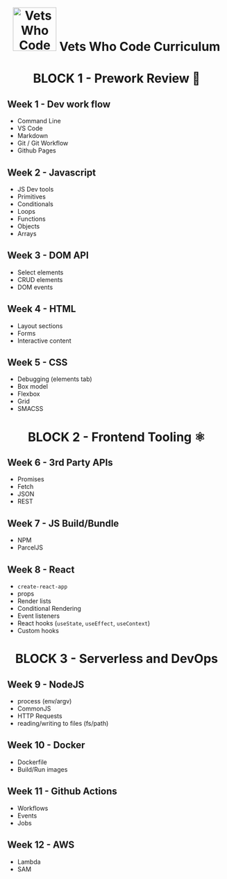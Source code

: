 <h1 align="center"><img src="/images/vwc.gif" alt="Vets Who Code" width="100px" /> Vets Who Code Curriculum </h1>

<h1 align="center">BLOCK   1 - Prework Review 🔧</h1>

## Week 1 - Dev work flow

- Command Line
- VS Code
- Markdown
- Git / Git Workflow
- Github Pages

## Week 2 - Javascript

- JS Dev tools
- Primitives
- Conditionals
- Loops
- Functions
- Objects
- Arrays

## Week 3 - DOM API

- Select elements
- CRUD elements
- DOM events

## Week 4 - HTML

- Layout sections
- Forms
- Interactive content

## Week 5 - CSS

- Debugging (elements tab)
- Box model
- Flexbox
- Grid
- SMACSS

<h1 align="center">BLOCK 2 - Frontend Tooling ⚛️ </h1>

## Week 6 - 3rd Party APIs

- Promises
- Fetch
- JSON
- REST

## Week 7 - JS Build/Bundle

- NPM
- ParcelJS

## Week 8 - React

- `create-react-app`
- props
- Render lists
- Conditional Rendering
- Event listeners
- React hooks (`useState`, `useEffect`, `useContext`)
- Custom hooks

<h1 align="center">BLOCK 3 - Serverless and DevOps </h1>

## Week 9 - NodeJS

- process (env/argv)
- CommonJS
- HTTP Requests
- reading/writing to files (fs/path)

## Week 10 - Docker

- Dockerfile
- Build/Run images

## Week 11 - Github Actions

- Workflows
- Events
- Jobs

## Week 12 - AWS

- Lambda
- SAM
